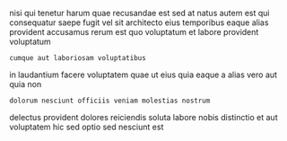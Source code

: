 <!--
title: Open-source user-facing core
author: Meaghan
date: 2014-09-06-0936
link: 2014-09-06-0936-open-source-user-facing-core
tags: [Angularjs,canvas,OSX,service]
-->

nisi qui tenetur harum quae recusandae est sed
at natus autem est qui consequatur saepe
fugit vel sit architecto eius temporibus eaque alias provident accusamus
rerum est quo voluptatum
et labore provident voluptatum
 	cumque aut laboriosam voluptatibus
in laudantium facere voluptatem quae ut eius
quia eaque a alias vero aut quia non
 	dolorum nesciunt officiis veniam molestias nostrum
delectus provident dolores reiciendis soluta labore nobis distinctio
et aut voluptatem hic sed optio sed nesciunt est